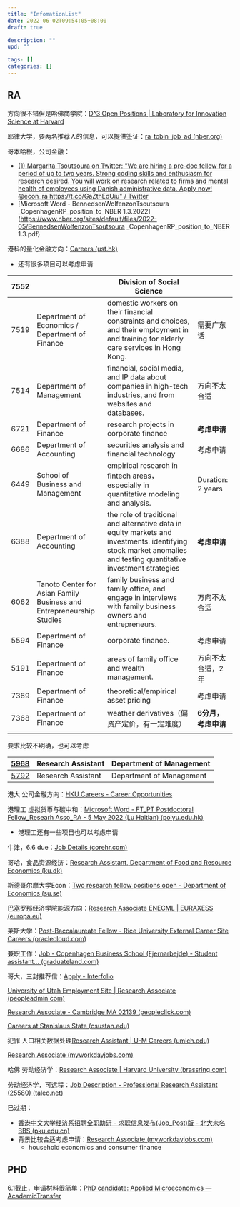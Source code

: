 ```yaml
---
title: "InfomationList"
date: 2022-06-02T09:54:05+08:00
draft: true

description: ""
upd: ""

tags: []
categories: []
---
```


<!--more-->

## RA

方向很不错但是哈佛商学院：[D^3 Open Positions | Laboratory for Innovation Science at Harvard](https://lish.harvard.edu/d3-open-positions)

耶律大学，要两名推荐人的信息，可以提供签证：[ra_tobin_job_ad (nber.org)](https://www.nber.org/sites/default/files/2020-09/ra_tobin_job_ad.pdf)

哥本哈根，公司金融：

- [(1) Margarita Tsoutsoura on Twitter: "We are hiring a pre-doc fellow for a period of up to two years. Strong coding skills and enthusiasm for research desired. You will work on research related to firms and mental health of employees using Danish administrative data. Apply now! @econ_ra https://t.co/GaZthEdUiu" / Twitter](https://twitter.com/M_Tsoutsoura/status/1533842280821493760)
- [Microsoft Word - BennedsenWolfenzonTsoutsoura _CopenhagenRP_position_to_NBER 1.3.2022](https://www.nber.org/sites/default/files/2022-05/BennedsenWolfenzonTsoutsoura _CopenhagenRP_position_to_NBER 1.3.pdf)

港科的量化金融方向：[Careers (ust.hk)](https://hrmsxprod.psft.ust.hk:8044/psp/hrmsxprod/EMPLOYEE/HRMS/c/HRS_HRAM.HRS_CE.GBL)

- 还有很多项目可以考虑申请

| 7552 |                                                              | Division of Social Science                                   |                     |
| ---- | ------------------------------------------------------------ | ------------------------------------------------------------ | ------------------- |
| 7519 | Department of Economics / Department of Finance              | domestic workers on their financial constraints and choices, and their employment in and training for elderly care services in Hong Kong. | 需要广东话          |
| 7514 | Department of Management                                     | financial, social media, and IP data about companies in high-tech industries, and from websites and databases. | 方向不太合适        |
| 6721 | Department of Finance                                        | research projects in corporate finance                       | **考虑申请**        |
| 6686 | Department of Accounting                                     | securities analysis and financial technology                 | 考虑申请            |
| 6449 | School of Business and Management                            | empirical research in fintech areas，especially in quantitative modeling and analysis. | Duration: 2 years   |
| 6388 | Department of Accounting                                     | the role of traditional and alternative data in equity markets and investments. identifying stock market anomalies and testing quantitative investment strategies | **考虑申请**        |
| 6062 | Tanoto Center for Asian Family Business and Entrepreneurship Studies | family business and family office, and engage in interviews with family business owners and entrepreneurs. | 方向不太合适        |
| 5594 | Department of Finance                                        | corporate finance.                                           | 考虑申请            |
| 5191 | Department of Finance                                        | areas of family office and wealth management.                | 方向不太合适，2年   |
| 7369 | Department of Finance                                        | theoretical/empirical asset pricing                          | 考虑申请            |
| 7368 | Department of Finance                                        | weather derivatives（偏资产定价，有一定难度）                | **6分月，考虑申请** |
|      |                                                              |                                                              |                     |

要求比较不明确，也可以考虑

| [5968](javascript:submitAction_win0(document.win0,'JOB_ID$59');) | Research Assistant | Department of Management |
| ------------------------------------------------------------ | ------------------ | ------------------------ |
| [5792](javascript:submitAction_win0(document.win0,'JOB_ID$62');) | Research Assistant | Department of Management |

港大 公司金融方向：[HKU Careers - Career Opportunities](https://jobs.hku.hk/cw/en/job/512530/research-assistant-iii-in-the-faculty-of-business-and-economics)

港理工 虚拟货币与碳中和：[Microsoft Word - FT_PT Postdoctoral Fellow_Researh Asso_RA - 5 May 2022 (Lu Haitian) (polyu.edu.hk)](https://www.polyu.edu.hk/hro/docdrive/careers/postspec/22050610.pdf)

- 港理工还有一些项目也可以考虑申请

牛津，6.6 due：[Job Details (corehr.com)](https://my.corehr.com/pls/uoxrecruit/erq_jobspec_version_4.display_form?p_company=10&p_internal_external=E&p_display_in_irish=N&p_process_type=&p_applicant_no=&p_form_profile_detail=&p_display_apply_ind=Y&p_refresh_search=Y&p_recruitment_id=157413#)

哥哈，食品资源经济：[Research Assistant, Department of Food and Resource Economics (ku.dk)](https://employment.ku.dk/all-vacancies/?show=156511)

斯德哥尔摩大学Econ：[Two research fellow positions open - Department of Economics (su.se)](https://www.su.se/department-of-economics/news/two-research-fellow-positions-open-1.613524)

巴塞罗那经济学院能源方向：[Research Associate ENECML | EURAXESS (europa.eu)](https://euraxess.ec.europa.eu/jobs/783482)

莱斯大学：[Post-Baccalaureate Fellow - Rice University External Career Site Careers (oraclecloud.com)](https://emdz.fa.us2.oraclecloud.com/hcmUI/CandidateExperience/en/sites/CX_1001/job/1206/?utm_medium=jobshare)

兼职工作：[Job - Copenhagen Business School (Fjernarbejde) - Student assistant... (graduateland.com)](https://graduateland.com/da/job/48728937?emp_bypass=1)

哥大，三封推荐信：[Apply - Interfolio](https://apply.interfolio.com/102955)



[University of Utah Employment Site | Research Associate (peopleadmin.com)](https://utah.peopleadmin.com/postings/132118)

[Research Associate - Cambridge MA 02139 (peopleclick.com)](https://careers.peopleclick.com/careerscp/client_mit/external/jobDetails/jobDetail.html?jobPostId=20073&localeCode=en-us&source=Indeed&sourceType=PREMIUM_POST_SITE)

[Careers at Stanislaus State (csustan.edu)](https://careers.csustan.edu/st/en-us/job/511748/economics-research-assistant?utm_source=Indeed&utm_medium=organic&utm_campaign=Indeed)

犯罪 人口相关数据处理[Research Assistant | U-M Careers (umich.edu)](https://careers.umich.edu/job_detail/215038/research-assistant?utm_source=Indeed&utm_medium=cpc&utm_campaign=Indeed)

[Research Associate (myworkdayjobs.com)](https://brown.wd5.myworkdayjobs.com/en-US/staff-careers-brown/job/164-Angell-Street/Research-Associate_REQ176679?source=indeed)

哈佛 劳动经济学：[Research Associate | Harvard University (brassring.com)](https://sjobs.brassring.com/TGnewUI/Search/home/HomeWithPreLoad?partnerid=25240&siteid=5341&PageType=JobDetails&jobid=1951479&codes=IND#jobDetails=1951479_5341)

劳动经济学，可远程：[Job Description - Professional Research Assistant (25580) (taleo.net)](https://cu.taleo.net/careersection/2/jobdetail.ftl?job=307213&src=JB-10100)

已过期：

- [香港中文大学经济系招聘全职助研 - 求职信息发布(Job_Post)版 - 北大未名BBS (pku.edu.cn)](https://bbs.pku.edu.cn/v2//post-read.php?bid=845&threadid=18232795)
- 背景比较合适考虑申请：[Research Associate (myworkdayjobs.com)](https://osu.wd1.myworkdayjobs.com/zh-CN/OSUCareers/job/Columbus-Campus/Research-Associate_R45187-2?utm_source=Indeed&utm_medium=organic&utm_campaign=Indeed)
    - household economics and consumer finance

## PHD

6.1截止，申请材料很简单：[PhD candidate: Applied Microeconomics — AcademicTransfer](https://www.academictransfer.com/en/312045/phd-candidate-applied-microeconomics/apply/#apply)

